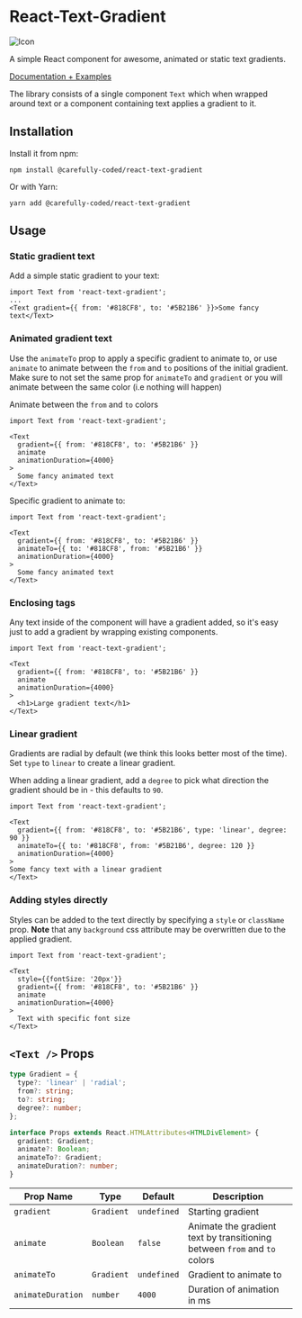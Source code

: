 # React-Text-Gradient

![Icon](https://react-text-gradient.carefully.codes/icon.svg)

A simple React component for awesome, animated or static text gradients. 

[Documentation + Examples](https://react-text-gradient.carefully.codes/)

The library consists of a single component `Text` which when wrapped 
around text or a component containing text applies a gradient to it.

## Installation

Install it from npm: 

```npm install @carefully-coded/react-text-gradient```

Or with Yarn:

```yarn add @carefully-coded/react-text-gradient```

## Usage

### Static gradient text
Add a simple static gradient to your text: 

```TSX
import Text from 'react-text-gradient';
...
<Text gradient={{ from: '#818CF8', to: '#5B21B6' }}>Some fancy text</Text>
```

### Animated gradient text
Use the `animateTo` prop to apply a specific gradient to animate to, or use `animate` to animate between the `from` and `to` positions of 
the initial gradient. Make sure to not set the same prop for `animateTo` and `gradient` or you will animate between the same color (i.e nothing will happen)

Animate between the `from` and `to` colors
```TSX
import Text from 'react-text-gradient';

<Text 
  gradient={{ from: '#818CF8', to: '#5B21B6' }} 
  animate
  animationDuration={4000}
>
  Some fancy animated text
</Text>
```

Specific gradient to animate to:
```TSX
import Text from 'react-text-gradient';

<Text 
  gradient={{ from: '#818CF8', to: '#5B21B6' }} 
  animateTo={{ to: '#818CF8', from: '#5B21B6' }} 
  animationDuration={4000}
>
  Some fancy animated text
</Text>
```

### Enclosing tags
Any text inside of the component will have a gradient added, so it's easy just to add a gradient by wrapping existing components. 

```TSX
import Text from 'react-text-gradient';

<Text 
  gradient={{ from: '#818CF8', to: '#5B21B6' }} 
  animate
  animationDuration={4000}
>
  <h1>Large gradient text</h1>
</Text>
```

### Linear gradient
Gradients are radial by default (we think this looks better most of the time). Set `type` to `linear` to create a linear gradient. 

When adding a linear gradient, add a `degree` to pick what direction the gradient should be in - this defaults to `90`. 
```TSX
import Text from 'react-text-gradient';

<Text 
  gradient={{ from: '#818CF8', to: '#5B21B6', type: 'linear', degree: 90 }} 
  animateTo={{ to: '#818CF8', from: '#5B21B6', degree: 120 }} 
  animationDuration={4000}
>
Some fancy text with a linear gradient
</Text>
```

### Adding styles directly
Styles can be added to the text directly by specifying a `style` or `className` prop. **Note** that any `background` css attribute may be overwritten 
due to the applied gradient. 
```TSX
import Text from 'react-text-gradient';

<Text 
  style={{fontSize: '20px'}}
  gradient={{ from: '#818CF8', to: '#5B21B6' }} 
  animate
  animationDuration={4000}
>
  Text with specific font size
</Text>
```

## `<Text />` Props

```Typescript
type Gradient = {
  type?: 'linear' | 'radial';
  from?: string;
  to?: string;
  degree?: number;
};

interface Props extends React.HTMLAttributes<HTMLDivElement> {
  gradient: Gradient;
  animate?: Boolean;
  animateTo?: Gradient;
  animateDuration?: number;
}
```

| Prop Name   | Type        | Default       | Description       |
| ---        |    ----   |   ----   |        --- |
| `gradient`  | `Gradient`       | `undefined`   | Starting gradient |
| `animate` | `Boolean` | `false` | Animate the gradient text by transitioning between `from` and `to` colors |
| `animateTo`  | `Gradient`       | `undefined`   | Gradient to animate to |
| `animateDuration`  | `number`       | `4000`   | Duration of animation in ms  |
